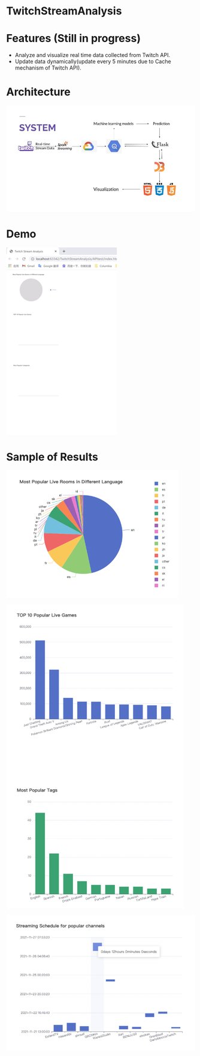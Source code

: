 # TwitchStreamAnalysis
# Features (Still in progress)
- Analyze and visualize real time data collected from Twitch API. 
- Update data dynamically(update every 5 minutes due to Cache mechanism 
of Twitch API).

# Architecture
![](StuffForREADME/architecture.jpg)

# Demo
![](StuffForREADME/demo.gif)

# Sample of Results

![img.png](StuffForREADME/pieChart1.png)

![img.png](StuffForREADME/barChart.png)

![img_1.png](StuffForREADME/waterfall.png)